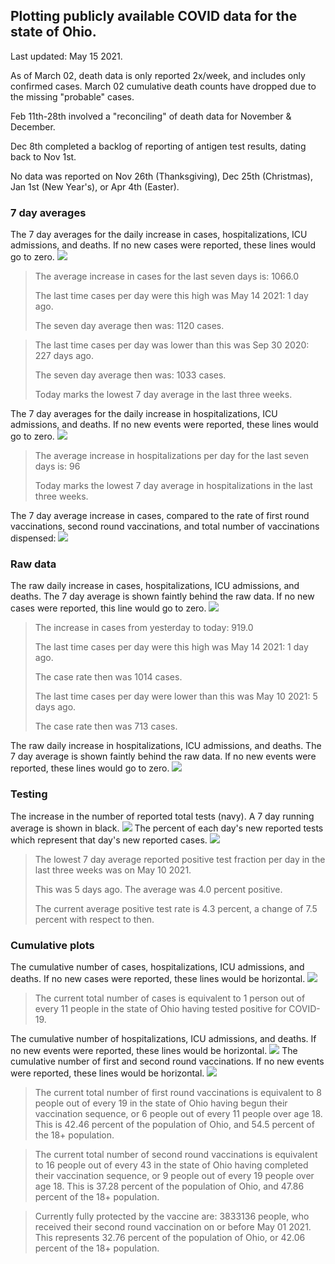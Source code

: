 ## Plotting publicly available COVID data for the state of Ohio. 

Last updated: May 15 2021. 

As of March 02, death data is only reported 2x/week, and includes only confirmed cases. March 02 cumulative death counts have dropped due to the missing "probable" cases.

Feb 11th-28th involved a "reconciling" of death data for November & December.

Dec 8th completed a backlog of reporting of antigen test results, dating back to Nov 1st.

No data was reported on Nov 26th (Thanksgiving), Dec 25th (Christmas), Jan 1st (New Year's), or Apr 4th (Easter).
### 7 day averages
The 7 day averages for the daily increase in cases, hospitalizations, ICU admissions, and deaths. If no new cases were reported, these lines would go to zero.
![](7dayaverage_cases.png)

>The average increase in cases for the last seven days is: 1066.0
>
>The last time cases per day were this high was May 14 2021: 1 day ago.
>
>The seven day average then was: 1120 cases.

>
>The last time cases per day was lower than this was Sep 30 2020: 227 days ago.
>
>The seven day average then was: 1033 cases.
>
>Today marks the lowest 7 day average in the last three weeks.

The 7 day averages for the daily increase in hospitalizations, ICU admissions, and deaths. If no new events were reported, these lines would go to zero.
![](7dayaverage_hospital.png)

>The average increase in hospitalizations per day for the last seven days is: 96
>
>Today marks the lowest 7 day average in hospitalizations in the last three weeks.

The 7 day average increase in cases, compared to the rate of first round vaccinations, second round vaccinations, and total number of vaccinations dispensed:
![](DailyVaccinationsCases.png)

### Raw data
The raw daily increase in cases, hospitalizations, ICU admissions, and deaths. The 7 day average is shown faintly behind the raw data. If no new cases were reported, this line would go to zero.
![](DailyCases.png)

>The increase in cases from yesterday to today: 919.0 
>
>The last time cases per day were this high was May 14 2021: 1 day ago. 
>
>The case rate then was 1014 cases.
>
>The last time cases per day were lower than this was May 10 2021: 5 days ago. 
>
>The case rate then was 713 cases.

The raw daily increase in hospitalizations, ICU admissions, and deaths. The 7 day average is shown faintly behind the raw data. If no new events were reported, these lines would go to zero.
![](DailyHospitalizations.png)

### Testing

The increase in the number of reported total tests (navy). A 7 day running average is shown in black.
![](DailyTests.png)
The percent of each day's new reported tests which represent that day's new reported cases.
![](percentpositive_tests.png)

>The lowest 7 day average reported positive test fraction per day in the last three weeks was on May 10 2021.
>
>This was 5 days ago. The average was 4.0 percent positive. 
>
>The current average positive test rate is 4.3 percent, a change of 7.5 percent with respect to then. 

### Cumulative plots
The cumulative number of cases, hospitalizations, ICU admissions, and deaths. If no new cases were reported, these lines would be horizontal.
![](Cases.png)

>The current total number of cases is equivalent to 1 person out of every 11 people in the state of Ohio having tested positive for COVID-19.

The cumulative number of hospitalizations, ICU admissions, and deaths. If no new events were reported, these lines would be horizontal.
![](Hospitalizations.png)
The cumulative number of first and second round vaccinations. If no new events were reported, these lines would be horizontal.
![](Vaccinations.png)

>The current total number of first round vaccinations is equivalent to 8 people out of every 19 in the state of Ohio having begun their vaccination sequence, or 6 people out of every 11 people over age 18.
 >This is 42.46 percent of the population of Ohio, and 54.5 percent of the 18+ population.

>The current total number of second round vaccinations is equivalent to 16 people out of every 43 in the state of Ohio having completed their vaccination sequence, or 9 people out of every 19 people over age 18. 
>This is 37.28 percent of the population of Ohio, and 47.86 percent of the 18+ population.

>Currently fully protected by the vaccine are: 3833136 people, who received their second round vaccination on or before May 01 2021.
>This represents 32.76 percent of the population of Ohio, or 42.06 percent of the 18+ population.

